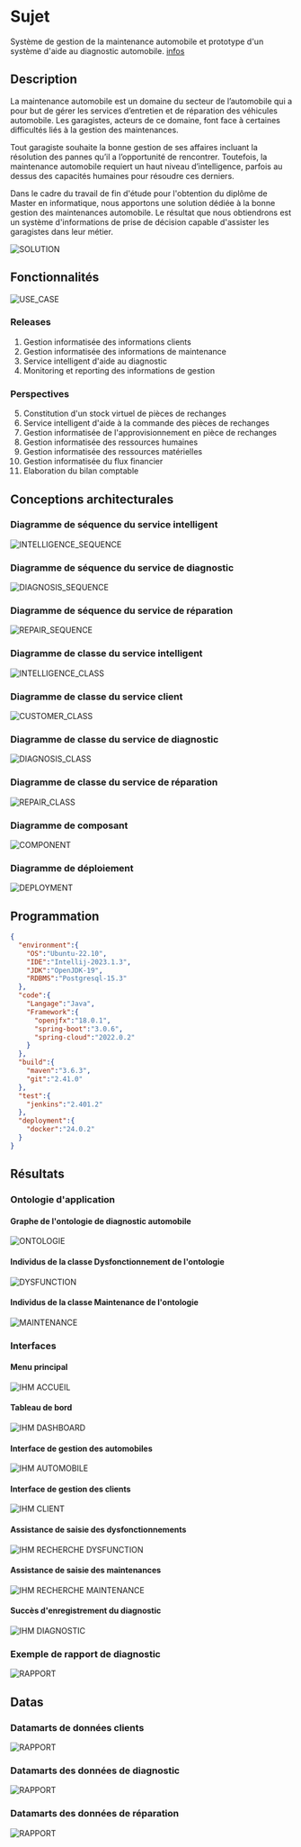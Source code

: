 # Sujet
Système de gestion de la maintenance automobile et prototype d'un système d'aide au diagnostic automobile. [infos](https://github.com/rocdane/tfe-master)

## Description
La maintenance automobile est un domaine du secteur de l’automobile qui a pour but de gérer les services d’entretien et de réparation des véhicules automobile. Les garagistes, acteurs de ce domaine, font face à certaines difficultés liés à la gestion des maintenances.

Tout garagiste souhaite la bonne gestion de ses affaires incluant la résolution des pannes qu’il a l’opportunité de rencontrer. Toutefois, la maintenance automobile requiert un haut niveau d’intelligence, parfois au dessus des capacités humaines pour résoudre ces derniers.

Dans le cadre du travail de fin d'étude pour l'obtention du diplôme de Master en informatique, nous apportons une solution dédiée à la bonne gestion des maintenances automobile. Le résultat que nous obtiendrons est un système d'informations de prise de décision capable d'assister les garagistes dans leur métier.

![SOLUTION](media/solution.png)

## Fonctionnalités
![USE_CASE](media/usecase.png)
### Releases
1. Gestion informatisée des informations clients
2. Gestion informatisée des informations de maintenance
3. Service intelligent d'aide au diagnostic
4. Monitoring et reporting des informations de gestion

### Perspectives
5. Constitution d'un stock virtuel de pièces de rechanges
6. Service intelligent d'aide à la commande des pièces de rechanges
7. Gestion informatisée de l'approvisionnement en pièce de rechanges
8. Gestion informatisée des ressources humaines
9. Gestion informatisée des ressources matérielles
10. Gestion informatisée du flux financier
11. Elaboration du bilan comptable


## Conceptions architecturales
### Diagramme de séquence du service intelligent
![INTELLIGENCE_SEQUENCE](media/comportement/intelligence_sequence_diagram.png)
### Diagramme de séquence du service de diagnostic
![DIAGNOSIS_SEQUENCE](media/comportement/diagnosis_sequence_diagram.png)
### Diagramme de séquence du service de réparation
![REPAIR_SEQUENCE](media/comportement/repair_sequence_diagram.png)
### Diagramme de classe du service intelligent
![INTELLIGENCE_CLASS](media/structure/intelligent_service_class_diagram.png)
### Diagramme de classe du service client
![CUSTOMER_CLASS](media/structure/customer_service_class_diagram.png)
### Diagramme de classe du service de diagnostic
![DIAGNOSIS_CLASS](media/structure/diagnosis_service_class_diagram.png)
### Diagramme de classe du service de réparation
![REPAIR_CLASS](media/structure/repair_service_class_diagram.png)
### Diagramme de composant
![COMPONENT](media/structure/component_diagram.png)
### Diagramme de déploiement
![DEPLOYMENT](media/structure/deployment_diagram.png)

## Programmation
```json
{
  "environment":{
  	"OS":"Ubuntu-22.10",
  	"IDE":"Intellij-2023.1.3",
  	"JDK":"OpenJDK-19",
    "RDBMS":"Postgresql-15.3"
  },
  "code":{
  	"Langage":"Java",
    "Framework":{
      "openjfx":"18.0.1",
      "spring-boot":"3.0.6", 
      "spring-cloud":"2022.0.2"
    }
  },
  "build":{
  	"maven":"3.6.3",
  	"git":"2.41.0"
  },
  "test":{
  	"jenkins":"2.401.2"
  },
  "deployment":{
  	"docker":"24.0.2"
  }
}
```
## Résultats
### Ontologie d'application
#### Graphe de l'ontologie de diagnostic automobile
![ONTOLOGIE](media/ontologie/automaintontology.png)
#### Individus de la classe Dysfonctionnement de l'ontologie
![DYSFUNCTION](media/ontologie/indiv_dysfonctionnement.png)
#### Individus de la classe Maintenance de l'ontologie
![MAINTENANCE](media/ontologie/indiv_maintenance.png)
### Interfaces
#### Menu principal
![IHM ACCUEIL](media/ihm/ihm-accueil.png)
#### Tableau de bord
![IHM DASHBOARD](media/ihm/ihm-dashboard.png)
#### Interface de gestion des automobiles
![IHM AUTOMOBILE](media/ihm/ihm-gestion-automobile.png)
#### Interface de gestion des clients
![IHM CLIENT](media/ihm/ihm-gestion-client.png)
#### Assistance de saisie des dysfonctionnements
![IHM RECHERCHE DYSFUNCTION](media/ihm/recherche_dysfonctionnement.png)
#### Assistance de saisie des maintenances
![IHM RECHERCHE MAINTENANCE](media/ihm/recherche_maintenance.png)
#### Succès d'enregistrement du diagnostic
![IHM DIAGNOSTIC](media/ihm/succes_diagnostic.png)
### Exemple de rapport de diagnostic
![RAPPORT](media/rapport_diagnostic.png)

## Datas
### Datamarts de données clients
![RAPPORT](media/data/datamarts_dossier.png)
### Datamarts des données de diagnostic
![RAPPORT](media/data/datamarts_diagnosis.png)
### Datamarts des données de réparation
![RAPPORT](media/data/datamarts_repair.png)
